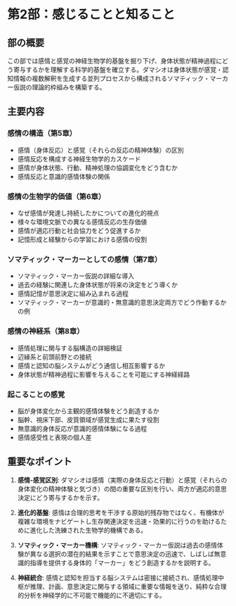 # 第2部：感じることと知ること

## 部の概要
この部では感情と感覚の神経生物学的基盤を掘り下げ、身体状態が精神過程にどう寄与するかを理解する科学的基盤を確立する。ダマシオは身体状態が感覚・認知情報の複数解釈を生成する並列プロセスから構成されるソマティック・マーカー仮説の理論的枠組みを構築する。

## 主要内容

### 感情の構造（第5章）
- 感情（身体反応）と感覚（それらの反応の精神体験）の区別
- 感情反応を構成する神経生物学的カスケード
- 感情が身体状態、行動、精神処理の協調変化をどう含むか
- 感情反応と意識的感情体験の関係

### 感情の生物学的価値（第6章）
- なぜ感情が発達し持続したかについての進化的視点
- 様々な環境文脈での異なる感情反応の生存価値
- 感情が適応行動と社会協力をどう促進するか
- 記憶形成と経験からの学習における感情の役割

### ソマティック・マーカーとしての感情（第7章）
- ソマティック・マーカー仮説の詳細な導入
- 過去の経験に関連した身体状態が将来の決定をどう導くか
- 感情記憶が意思決定に組み込まれる過程
- ソマティック・マーカーが意識的・無意識的意思決定両方でどう作動するかの例

### 感情の神経系（第8章）
- 感情処理に関与する脳構造の詳細検証
- 辺縁系と前頭前野との接続
- 感情と認知の脳システムがどう通信し相互影響するか
- 身体状態が精神過程に影響を与えることを可能にする神経経路

### 起こることの感覚
- 脳が身体変化から主観的感情体験をどう創造するか
- 脳幹、視床下部、皮質領域が感覚生成に果たす役割
- 無意識的身体反応が意識的感情体験になる過程
- 感情感受性と表現の個人差

## 重要なポイント

1. **感情-感覚区別**: ダマシオは感情（実際の身体反応と行動）と感覚（それらの身体変化の精神体験と気づき）の間の重要な区別を行い、両方が適応的意思決定にどう寄与するかを示す。

2. **進化的基盤**: 感情は合理的思考を干渉する原始的残存物ではなく、有機体が複雑な環境をナビゲートし生存関連決定を迅速・効果的に行うのを助けるために進化した洗練された生物学的機構である。

3. **ソマティック・マーカー機構**: ソマティック・マーカー仮説は過去の感情体験が異なる選択の潜在的結果を示すことで意思決定の迅速で、しばしば無意識的指導を提供する身体的「マーカー」をどう創造するかを説明する。

4. **神経統合**: 感情と認知を担当する脳システムは密接に接続され、感情処理中枢が推理、計画、意思決定に関与する領域に重要な情報を送り、純粋な合理的分析を神経学的に不可能で機能的に不適切にする。